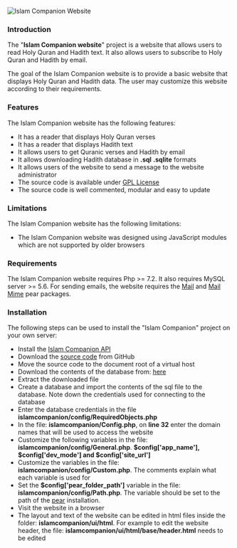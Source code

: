 <p><img class="img-fluid" src="https://pakjiddat.netlify.com/static/bb4af7aa33b79483a675f47d6f1c6d10/d9199/islamcompanion-website.png" alt="Islam Companion Website" /></p>

<h3>Introduction</h3>
<p>The "<b>Islam Companion website</b>" project is a website that allows users to read Holy Quran and Hadith text. It also allows users to subscribe to Holy Quran and Hadith by email.</p>

<p>The goal of the Islam Companion website is to provide a basic website that displays Holy Quran and Hadith data. The user may customize this website according to their requirements.</p>

<h3>Features</h3>
<p>The Islam Companion website has the following features:</p>
<div>
<ul>
  <li>It has a reader that displays Holy Quran verses</li>
  <li>It has a reader that displays Hadith text</li>
  <li>It allows users to get Quranic verses and Hadith by email</li>
  <li>It allows downloading Hadith database in <b>.sql</b> <b>.sqlite</b> formats</li>
  <li>It allows users of the website to send a message to the website administrator</li>
  <li>The source code is available under <a href='https://github.com/nadirlc/islam-companion-website/blob/master/LICENSE'>GPL License</a></li>
  <li>The source code is well commented, modular and easy to update</li>
</ul>
</div>

<h3>Limitations</h3>
<p>The Islam Companion website has the following limitations:</p>
<div>
<ul>
  <li>The Islam Companion website was designed using JavaScript modules which are not supported by older browsers</li>
</ul>
</div>

<h3>Requirements</h3>
<p>The Islam Companion website requires Php >= 7.2. It also requires MySQL server >= 5.6. For sending emails, the website requires the <a href='https://pear.php.net/package/Mail/'>Mail</a> and <a href='https://pear.php.net/package/Mail_Mime/'>Mail Mime</a> pear packages.</p>

<h3>Installation</h3>
<p>The following steps can be used to install the "Islam Companion" project on your own server:</p>
<div>
  <ul>
    <li>Install the <a href='https://github.com/nadirlc/islam-companion-web-api'>Islam Companion API</a></li>
    <li>Download the <a href='https://github.com/nadirlc/islam-companion-website/archive/master.zip'>source code</a> from GitHub</li>
    <li>Move the source code to the document root of a virtual host</li>
    <li>Download the contents of the database from: <a href='https://drive.google.com/open?id=1Lq0xjVPiTso1io-uhKxz7aT7McIlBwj6'>here</a></li>
    <li>Extract the downloaded file</li>
    <li>Create a database and import the contents of the sql file to the database. Note down the credentials used for connecting to the database</li>
    <li>Enter the database credentials in the file <b>islamcompanion/config/RequiredObjects.php</b></li>
    <li>In the file: <b>islamcompanion/Config.php</b>, on <b>line 32</b> enter the domain names that will be used to access the website</li>
    <li>Customize the following variables in the file: <b>islamcompanion/config/General.php</b>. <b>$config['app_name'], $config['dev_mode'] and $config['site_url']</b></li>
    <li>Customize the variables in the file: <b>islamcompanion/config/Custom.php</b>. The comments explain what each variable is used for</li>
    <li>Set the <b>$config['pear_folder_path']</b> variable in the file: <b>islamcompanion/config/Path.php</b>. The variable should be set to the path of the <a href='https://pear.php.net/'>pear</a> installation.</li>
    <li>Visit the website in a browser</li>
    <li>The layout and text of the website can be edited in html files inside the folder: <b>islamcompanion/ui/html</b>. For example to edit the website header, the file: <b>islamcompanion/ui/html/base/header.html</b> needs to be edited</li>
  </ul>
</div>
